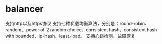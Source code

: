 # balancer

支持http以及https协议
支持七种负载均衡算法，分别是：round-robin、random、power of 2 random choice、consistent hash、consistent hash with bounded、ip-hash、least-load。
支持心跳检测，故障恢复


